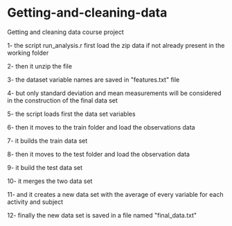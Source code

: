 # Getting-and-cleaning-data
Getting and cleaning data course project

1- the script run_analysis.r first load the zip data if not already present in the working folder

2- then it unzip the file

3- the dataset variable names are saved in "features.txt" file

4- but only standard deviation and mean measurements will be considered in the construction of the final data set

5- the script loads first the data set variables

6- then it moves to the train folder and load the observations data

7- it builds the train data set

8- then it moves to the test folder and load the observation data

9- it build the test data set

10- it merges the two data set

11- and it creates a new data set with the average of every variable for each activity and subject

12- finally the new data set is saved in a file named "final_data.txt"
